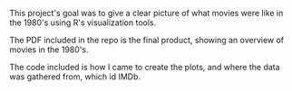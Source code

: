 This project's goal was to give a clear picture of what movies were like in the 1980's using R's visualization tools.

The PDF included in the repo is the final product, showing an overview of movies in the 1980's.

The code included is how I came to create the plots, and where the data was gathered from, which id IMDb.

